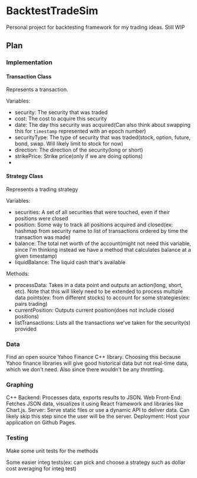 # BacktestTradeSim
Personal project for backtesting framework for my trading ideas. Still WIP

## Plan
### Implementation
#### Transaction Class
Represents a transaction.

Variables:
* security: The security that was traded
* cost: The cost to acquire this security
* date: The day this security was acquired(Can also think about swapping this for `timestamp` represented with an epoch number)
* securityType: The type of security that was traded(stock, option, future, bond, swap. Will likely limit to stock for now)
* direction: The direction of the security(long or short)
* strikePrice: Strike price(only if we are doing options)
* 

#### Strategy Class
Represents a trading strategy

Variables:
* securities: A set of all securities that were touched, even if their positions were closed
* position: Some way to track all positions acquired and closed(ex: hashmap from security name to list of transactions ordered by time the transaction was made)
* balance: The total net worth of the account(might not need this variable, since I'm thinking instead we have a method that calculates balance at a given timestamp)
* liquidBalance: The liquid cash that's available

Methods:
* processData: Takes in a data point and outputs an action(long, short, etc). Note that this will likely need to be extended to process multiple data points(ex: from different stocks) to account for some strategies(ex: pairs trading)
* currentPosition: Outputs current position(does not include closed positions)
* listTransactions: Lists all the transactions we've taken for the security(s) provided

### Data
Find an open source Yahoo Finance C++ library. Choosing this because Yahoo finance libraries will give good historical data but not real-time data, which we don't need. Also since there wouldn't be any throttling.

### Graphing
C++ Backend: Processes data, exports results to JSON.
Web Front-End: Fetches JSON data, visualizes it using React framework and libraries like Chart.js.
Server: Serve static files or use a dynamic API to deliver data. Can likely skip this step since the user will be the server.
Deployment: Host your application on Github Pages.

### Testing
Make some unit tests for the methods

Some easier integ tests(ex: can pick and choose a strategy such as dollar cost averaging for integ test)
